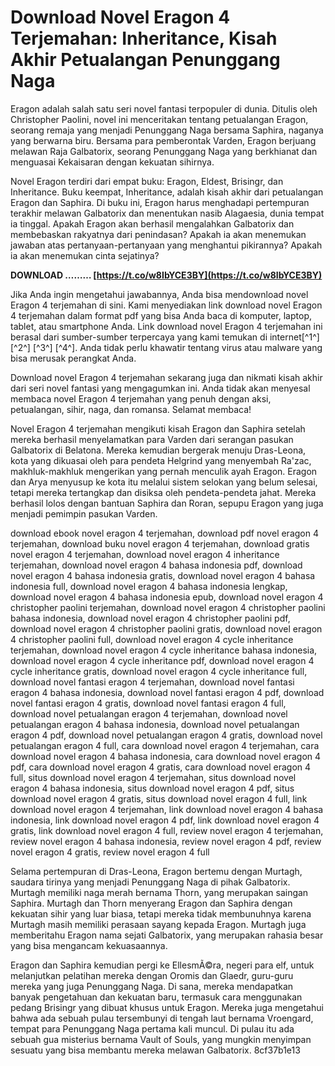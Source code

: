 
 
# Download Novel Eragon 4 Terjemahan: Inheritance, Kisah Akhir Petualangan Penunggang Naga
 
Eragon adalah salah satu seri novel fantasi terpopuler di dunia. Ditulis oleh Christopher Paolini, novel ini menceritakan tentang petualangan Eragon, seorang remaja yang menjadi Penunggang Naga bersama Saphira, naganya yang berwarna biru. Bersama para pemberontak Varden, Eragon berjuang melawan Raja Galbatorix, seorang Penunggang Naga yang berkhianat dan menguasai Kekaisaran dengan kekuatan sihirnya.
 
Novel Eragon terdiri dari empat buku: Eragon, Eldest, Brisingr, dan Inheritance. Buku keempat, Inheritance, adalah kisah akhir dari petualangan Eragon dan Saphira. Di buku ini, Eragon harus menghadapi pertempuran terakhir melawan Galbatorix dan menentukan nasib Alagaesia, dunia tempat ia tinggal. Apakah Eragon akan berhasil mengalahkan Galbatorix dan membebaskan rakyatnya dari penindasan? Apakah ia akan menemukan jawaban atas pertanyaan-pertanyaan yang menghantui pikirannya? Apakah ia akan menemukan cinta sejatinya?
 
**DOWNLOAD ……… [https://t.co/w8IbYCE3BY](https://t.co/w8IbYCE3BY)**


 
Jika Anda ingin mengetahui jawabannya, Anda bisa mendownload novel Eragon 4 terjemahan di sini. Kami menyediakan link download novel Eragon 4 terjemahan dalam format pdf yang bisa Anda baca di komputer, laptop, tablet, atau smartphone Anda. Link download novel Eragon 4 terjemahan ini berasal dari sumber-sumber terpercaya yang kami temukan di internet[^1^] [^2^] [^3^] [^4^]. Anda tidak perlu khawatir tentang virus atau malware yang bisa merusak perangkat Anda.
 
Download novel Eragon 4 terjemahan sekarang juga dan nikmati kisah akhir dari seri novel fantasi yang mengagumkan ini. Anda tidak akan menyesal membaca novel Eragon 4 terjemahan yang penuh dengan aksi, petualangan, sihir, naga, dan romansa. Selamat membaca!
  
Novel Eragon 4 terjemahan mengikuti kisah Eragon dan Saphira setelah mereka berhasil menyelamatkan para Varden dari serangan pasukan Galbatorix di Belatona. Mereka kemudian bergerak menuju Dras-Leona, kota yang dikuasai oleh para pendeta Helgrind yang menyembah Ra'zac, makhluk-makhluk mengerikan yang pernah menculik ayah Eragon. Eragon dan Arya menyusup ke kota itu melalui sistem selokan yang belum selesai, tetapi mereka tertangkap dan disiksa oleh pendeta-pendeta jahat. Mereka berhasil lolos dengan bantuan Saphira dan Roran, sepupu Eragon yang juga menjadi pemimpin pasukan Varden.
 
download ebook novel eragon 4 terjemahan,  download pdf novel eragon 4 terjemahan,  download buku novel eragon 4 terjemahan,  download gratis novel eragon 4 terjemahan,  download novel eragon 4 inheritance terjemahan,  download novel eragon 4 bahasa indonesia pdf,  download novel eragon 4 bahasa indonesia gratis,  download novel eragon 4 bahasa indonesia full,  download novel eragon 4 bahasa indonesia lengkap,  download novel eragon 4 bahasa indonesia epub,  download novel eragon 4 christopher paolini terjemahan,  download novel eragon 4 christopher paolini bahasa indonesia,  download novel eragon 4 christopher paolini pdf,  download novel eragon 4 christopher paolini gratis,  download novel eragon 4 christopher paolini full,  download novel eragon 4 cycle inheritance terjemahan,  download novel eragon 4 cycle inheritance bahasa indonesia,  download novel eragon 4 cycle inheritance pdf,  download novel eragon 4 cycle inheritance gratis,  download novel eragon 4 cycle inheritance full,  download novel fantasi eragon 4 terjemahan,  download novel fantasi eragon 4 bahasa indonesia,  download novel fantasi eragon 4 pdf,  download novel fantasi eragon 4 gratis,  download novel fantasi eragon 4 full,  download novel petualangan eragon 4 terjemahan,  download novel petualangan eragon 4 bahasa indonesia,  download novel petualangan eragon 4 pdf,  download novel petualangan eragon 4 gratis,  download novel petualangan eragon 4 full,  cara download novel eragon 4 terjemahan,  cara download novel eragon 4 bahasa indonesia,  cara download novel eragon 4 pdf,  cara download novel eragon 4 gratis,  cara download novel eragon 4 full,  situs download novel eragon 4 terjemahan,  situs download novel eragon 4 bahasa indonesia,  situs download novel eragon 4 pdf,  situs download novel eragon 4 gratis,  situs download novel eragon 4 full,  link download novel eragon 4 terjemahan,  link download novel eragon 4 bahasa indonesia,  link download novel eragon 4 pdf,  link download novel eragon 4 gratis,  link download novel eragon 4 full,  review novel eragon 4 terjemahan,  review novel eragon 4 bahasa indonesia,  review novel eragon 4 pdf,  review novel eragon 4 gratis,  review novel eragon 4 full
 
Selama pertempuran di Dras-Leona, Eragon bertemu dengan Murtagh, saudara tirinya yang menjadi Penunggang Naga di pihak Galbatorix. Murtagh memiliki naga merah bernama Thorn, yang merupakan saingan Saphira. Murtagh dan Thorn menyerang Eragon dan Saphira dengan kekuatan sihir yang luar biasa, tetapi mereka tidak membunuhnya karena Murtagh masih memiliki perasaan sayang kepada Eragon. Murtagh juga memberitahu Eragon nama sejati Galbatorix, yang merupakan rahasia besar yang bisa mengancam kekuasaannya.
 
Eragon dan Saphira kemudian pergi ke EllesmÃ©ra, negeri para elf, untuk melanjutkan pelatihan mereka dengan Oromis dan Glaedr, guru-guru mereka yang juga Penunggang Naga. Di sana, mereka mendapatkan banyak pengetahuan dan kekuatan baru, termasuk cara menggunakan pedang Brisingr yang dibuat khusus untuk Eragon. Mereka juga mengetahui bahwa ada sebuah pulau tersembunyi di tengah laut bernama Vroengard, tempat para Penunggang Naga pertama kali muncul. Di pulau itu ada sebuah gua misterius bernama Vault of Souls, yang mungkin menyimpan sesuatu yang bisa membantu mereka melawan Galbatorix.
 8cf37b1e13
 
